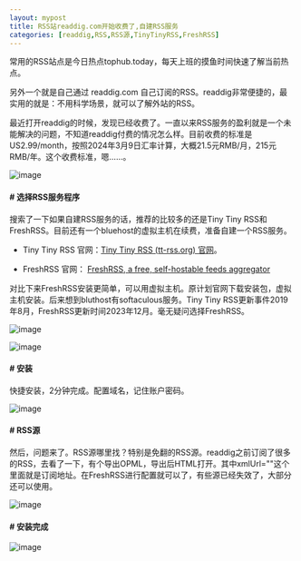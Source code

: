 ```yaml
---
layout: mypost
title: RSS站readdig.com开始收费了,自建RSS服务
categories: [readdig,RSS,RSS源,TinyTinyRSS,FreshRSS]
---
```


常用的RSS站点是今日热点tophub.today，每天上班的摸鱼时间快速了解当前热点。

另外一个就是自己通过 readdig.com 自己订阅的RSS。readdig非常便捷的，最实用的就是：不用科学场景，就可以了解外站的RSS。

最近打开readdig的时候，发现已经收费了。一直以来RSS服务的盈利就是一个未能解决的问题，不知道readdig付费的情况怎么样。目前收费的标准是US2.99/month，按照2024年3月9日汇率计算，大概21.5元RMB/月，215元RMB/年。这个收费标准，嗯……。

![image](https://www.wuyeso.com/i/zb_users/upload/2024/03/202403091709993251708970.png)

#### # 选择RSS服务程序
搜索了一下如果自建RSS服务的话，推荐的比较多的还是Tiny Tiny RSS和FreshRSS。目前还有一个bluehost的虚拟主机在续费，准备自建一个RSS服务。

- Tiny Tiny RSS 官网：[Tiny Tiny RSS (tt-rss.org) 官网](https://tt-rss.org/)。

- FreshRSS 官网： [FreshRSS, a free, self-hostable feeds aggregator](https://www.freshrss.org/)

对比下来FreshRSS安装更简单，可以用虚拟主机。原计划官网下载安装包，虚拟主机安装。后来想到bluthost有softaculous服务。Tiny Tiny RSS更新事件2019年8月，FreshRSS更新时间2023年12月。毫无疑问选择FreshRSS。

![image](https://www.wuyeso.com/i/zb_users/upload/2024/03/202403091709994372369609.png)

![image](https://www.wuyeso.com/i/zb_users/upload/2024/03/202403091709994474205294.png)


#### # 安装
快捷安装，2分钟完成。配置域名，记住账户密码。

![image](https://www.wuyeso.com/i/zb_users/upload/2024/03/202403091709994591646807.png)

#### # RSS源

然后，问题来了。RSS源哪里找？特别是免翻的RSS源。readdig之前订阅了很多的RSS，去看了一下，有个导出OPML，导出后HTML打开。其中xmlUrl=""这个里面就是订阅地址。在FreshRSS进行配置就可以了，有些源已经失效了，大部分还可以使用。

![image](https://www.wuyeso.com/i/zb_users/upload/2024/03/202403091709994803242480.png)

#### # 安装完成

![image](https://www.wuyeso.com/i/zb_users/upload/2024/03/202403091709995756810885.png)
